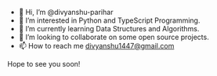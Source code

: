 - 👋 Hi, I’m @divyanshu-parihar
- 👀 I’m interested in Python and TypeScript Programming.
- 🌱 I’m currently learning Data Structures and Algorithms.
- 💞️ I’m looking to collaborate on some open source projects.
- 📫 How to reach me divyanshu1447@gmail.com

Hope to see you soon!

